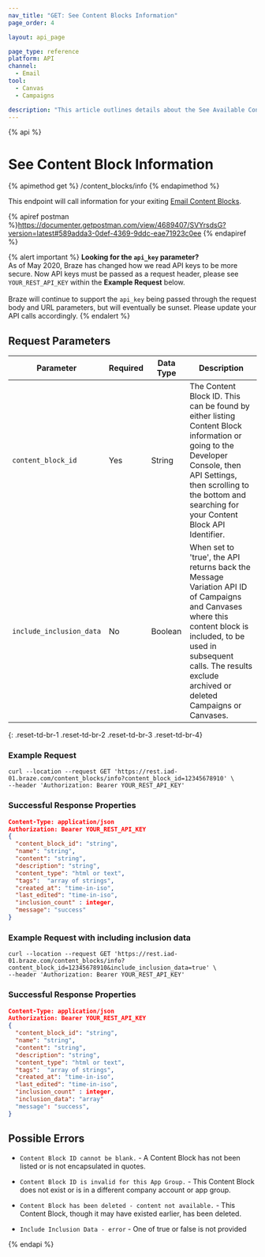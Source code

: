 ```yaml
---
nav_title: "GET: See Content Blocks Information"
page_order: 4

layout: api_page

page_type: reference
platform: API
channel:
  - Email
tool:
  - Canvas
  - Campaigns

description: "This article outlines details about the See Available Content Blocks Information Braze endpoint."
---
```


{% api %}
# See Content Block Information
{% apimethod get %}
/content_blocks/info
{% endapimethod %}

This endpoint will call information for your exiting [Email Content Blocks]({{site.baseurl}}/user_guide/engagement_tools/templates_and_media/content_blocks/).

{% apiref postman %}https://documenter.getpostman.com/view/4689407/SVYrsdsG?version=latest#589adda3-0def-4369-9ddc-eae71923c0ee {% endapiref %}

{% alert important %}
__Looking for the `api_key` parameter?__<br>As of May 2020, Braze has changed how we read API keys to be more secure. Now API keys must be passed as a request header, please see `YOUR_REST_API_KEY` within the __Example Request__ below.<br><br>Braze will continue to support the `api_key` being passed through the request body and URL parameters, but will eventually be sunset. Please update your API calls accordingly.
{% endalert %}

## Request Parameters

| Parameter | Required | Data Type | Description |
|---|---|---|---|
| `content_block_id`  | Yes | String | The Content Block ID. This can be found by either listing Content Block information or going to the Developer Console, then API Settings, then scrolling to the bottom and searching for your Content Block API Identifier.|
| `include_inclusion_data`  | No | Boolean | When set to 'true', the API returns back the Message Variation API ID of Campaigns and Canvases where this content block is included, to be used in subsequent calls.  The results exclude archived or deleted Campaigns or Canvases. |
{: .reset-td-br-1 .reset-td-br-2 .reset-td-br-3  .reset-td-br-4}

### Example Request
```
curl --location --request GET 'https://rest.iad-01.braze.com/content_blocks/info?content_block_id=12345678910' \
--header 'Authorization: Bearer YOUR_REST_API_KEY'
```

### Successful Response Properties

```json
Content-Type: application/json
Authorization: Bearer YOUR_REST_API_KEY
{
  "content_block_id": "string",
  "name": "string",
  "content": "string",
  "description": "string",
  "content_type": "html or text",
  "tags":  "array of strings",
  "created_at": "time-in-iso",
  "last_edited": "time-in-iso",
  "inclusion_count" : integer,
  "message": "success"
}
```

### Example Request with including inclusion data
```
curl --location --request GET 'https://rest.iad-01.braze.com/content_blocks/info?content_block_id=12345678910&include_inclusion_data=true' \
--header 'Authorization: Bearer YOUR_REST_API_KEY'
```

### Successful Response Properties

```json
Content-Type: application/json
Authorization: Bearer YOUR_REST_API_KEY
{
  "content_block_id": "string",
  "name": "string",
  "content": "string",
  "description": "string",
  "content_type": "html or text",
  "tags":  "array of strings",
  "created_at": "time-in-iso",
  "last_edited": "time-in-iso",
  "inclusion_count" : integer,
  "inclusion_data": "array"
  "message": "success",
}
```

## Possible Errors
- `Content Block ID cannot be blank.` - A Content Block has not been listed or is not encapsulated in quotes.

- `Content Block ID is invalid for this App Group.` - This Content Block does not exist or is in a different company account or app group.

- `Content Block has been deleted - content not available.` - This Content Block, though it may have existed earlier, has been deleted.

- `Include Inclusion Data - error` - One of true or false is not provided

{% endapi %}
